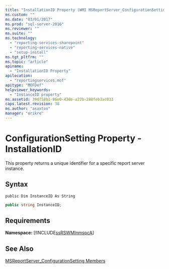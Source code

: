 ```yaml
---
title: "InstallationID Property (WMI MSReportServer_ConfigurationSetting) | Microsoft Docs"
ms.custom: ""
ms.date: "03/01/2017"
ms.prod: "sql-server-2016"
ms.reviewer: ""
ms.suite: ""
ms.technology: 
  - "reporting-services-sharepoint"
  - "reporting-services-native"
  - "setup-install"
ms.tgt_pltfrm: ""
ms.topic: "article"
apiname: 
  - "InstallationID Property"
apilocation: 
  - "reportingservices.mof"
apitype: "MOFDef"
helpviewer_keywords: 
  - "InstanceID property"
ms.assetid: 39df58b1-86e0-438e-a22b-280feb3ac033
caps.latest.revision: 38
ms.author: "asaxton"
manager: "erikre"
---
```

# ConfigurationSetting Property - InstallationID
  This property returns a unique identifier for a specific report server instance.  
  
## Syntax  
  
```vb#  
public Dim InstanceID As String  
```  
  
```c#  
public string InstanceID;  
```  
  
## Requirements  
 **Namespace:** [!INCLUDE[ssRSWMInmspcA](../../reporting-services/wmi-provider-library-reference/includes/ssrswminmspca-md.md)]  
  
## See Also  
 [MSReportServer_ConfigurationSetting Members](../../reporting-services/wmi-provider-library-reference/msreportserver-configurationsetting-members.md)  
  
  